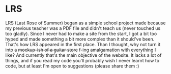 # LRS
LRS (Last Rose of Summer) began as a simple school project
made because my previous teacher was a PDF file and didn't 
teach us (never touched us too gladly). Since I never had 
to make a site from the start, I got a bit too hyped and 
made something a bit more complex than it should've been.
That's how LRS appeared in the first place. Than I thought,
why not turn it into a ~~mockup-ish of a guitar store~~ f-ing amalgamation with everything I like? And currently
that's the main objective of the website. It lacks a lot of things,
and if you read my code you'll probably wish I never learnt how to code, but 
at least I'm open to suggestions (please share them :)
